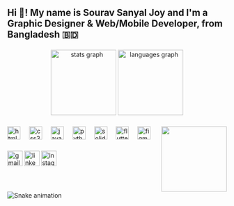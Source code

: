 <h2 align="left">Hi 👋! My name is Sourav Sanyal Joy and I'm a Graphic Designer & Web/Mobile Developer, from Bangladesh 🇧🇩</h2>

###

<div align="center">
  <!-- GitHub Stats -->
  <img src="https://github-readme-stats.vercel.app/api?username=Souravsanyal1&show_icons=true&theme=dracula&hide_border=false" height="150" alt="stats graph" />
  <!-- Top Languages -->
  <img src="https://github-readme-stats.vercel.app/api/top-langs/?username=Souravsanyal1&layout=compact&langs_count=6&theme=dracula&hide_border=false" height="150" alt="languages graph" />
</div>

###

<img align="right" height="150" src="https://i.imgflip.com/65efzo.gif" />

###

<div align="left">
  <img src="https://cdn.jsdelivr.net/gh/devicons/devicon/icons/html5/html5-original.svg" height="30" alt="html5 logo" />
  <img width="12" />
  <img src="https://cdn.jsdelivr.net/gh/devicons/devicon/icons/css3/css3-original.svg" height="30" alt="css3 logo" />
  <img width="12" />
  <img src="https://cdn.jsdelivr.net/gh/devicons/devicon/icons/javascript/javascript-original.svg" height="30" alt="javascript logo" />
  <img width="12" />
  <img src="https://cdn.jsdelivr.net/gh/devicons/devicon/icons/python/python-original.svg" height="30" alt="python logo" />
  <img width="12" />
  <img src="https://cdn.jsdelivr.net/gh/devicons/devicon/icons/solidity/solidity-original.svg" height="30" alt="solidity logo" />
  <img width="12" />
  <img src="https://cdn.jsdelivr.net/gh/devicons/devicon/icons/flutter/flutter-original.svg" height="30" alt="flutter logo" />
  <img width="12" />
  <img src="https://cdn.jsdelivr.net/gh/devicons/devicon/icons/figma/figma-original.svg" height="30" alt="figma logo" />
</div>

###

<div align="left">
  <a href="mailto:joysanyal1999@gmail.com"><img src="https://img.shields.io/static/v1?message=Gmail&logo=gmail&label=&color=D14836&logoColor=white&labelColor=&style=for-the-badge" height="35" alt="gmail logo" /></a>
  <a href="https://www.linkedin.com/in/YOUR-LINKEDIN" target="_blank"><img src="https://img.shields.io/static/v1?message=LinkedIn&logo=linkedin&label=&color=0077B5&logoColor=white&labelColor=&style=for-the-badge" height="35" alt="linkedin logo" /></a>
  <a href="https://www.instagram.com/YOUR-INSTAGRAM" target="_blank"><img src="https://img.shields.io/static/v1?message=Instagram&logo=instagram&label=&color=E4405F&logoColor=white&labelColor=&style=for-the-badge" height="35" alt="instagram logo" /></a>
</div>

###

<br clear="both">

<!-- Snake Animation (requires GitHub Actions setup) -->
<img src="https://raw.githubusercontent.com/Souravsanyal1/Souravsanyal1/output/github-contribution-grid-snake-dark.svg" alt="Snake animation" />

###
